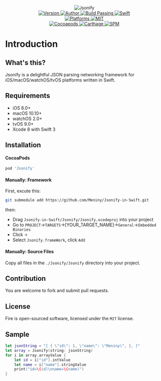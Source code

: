 
<p align="center">
  <img src="https://ooo.0o0.ooo/2017/04/23/58fc5b40945aa.png" alt="Jsonify">
  <br/><a href="https://github.com/Meniny/Jsonify-in-Swift/archive/master.zip">
  <img alt="Version" src="https://img.shields.io/badge/version-1.0.0-brightgreen.svg">
  <img alt="Author" src="https://img.shields.io/badge/author-Meniny-blue.svg">
  <img alt="Build Passing" src="https://img.shields.io/badge/build-passing-brightgreen.svg">
  <img alt="Swift" src="https://img.shields.io/badge/swift-3.0%2B-orange.svg">
  <br/>
  <img alt="Platforms" src="https://img.shields.io/badge/platform-macOS%20%7C%20iOS%20%7C%20watchOS%20%7C%20tvOS-lightgrey.svg">
  <img alt="MIT" src="https://img.shields.io/badge/license-MIT-blue.svg">
  <br/>
  <img alt="Cocoapods" src="https://img.shields.io/badge/cocoapods-compatible-brightgreen.svg">
  <img alt="Carthage" src="https://img.shields.io/badge/carthage-working%20on-red.svg">
  <img alt="SPM" src="https://img.shields.io/badge/swift%20package%20manager-working%20on-red.svg">
  </a>
</p>

# Introduction

## What's this?

Jsonify is a delightful JSON parsing networking framework for iOS/macOS/watchOS/tvOS platforms written in Swift.

## Requirements

* iOS 8.0+
* macOS 10.10+
* watchOS 2.0+
* tvOS 9.0+
* Xcode 8 with Swift 3

## Installation

#### CocoaPods

```ruby
pod 'Jsonify'
```

#### Manually: Framework

First, excute this:

```bash
git submodule add https://github.com/Meniny/Jsonify-in-Swift.git
```

then:

* Drag `Jsonify-in-Swift/Jsonify/Jsonify.xcodeproj` into your project
* Go to `PROJECT`->`TARGETS`->[YOUR_TARGET_NAME]->`General`->`Embedded Binaries`
* Click `＋`
* Select `Jsonify.frameWork`, click `Add`

#### Manually: Source Files

Copy all files in the `./Jsonify/Jsonify` directory into your project.

## Contribution

You are welcome to fork and submit pull requests.

## License

Fire is open-sourced software, licensed under the `MIT` license.

## Sample

```swift
let jsonString = "[ { \"id\": 1, \"name\": \"Meniny\", }, ]"
let array = Jsonify(string: jsonString)
for i in array.arrayValue {
    let id = i["id"].intValue
    let name = i["name"].stringValue
    print("id=\(id)\nname=\(name)")
}
```
